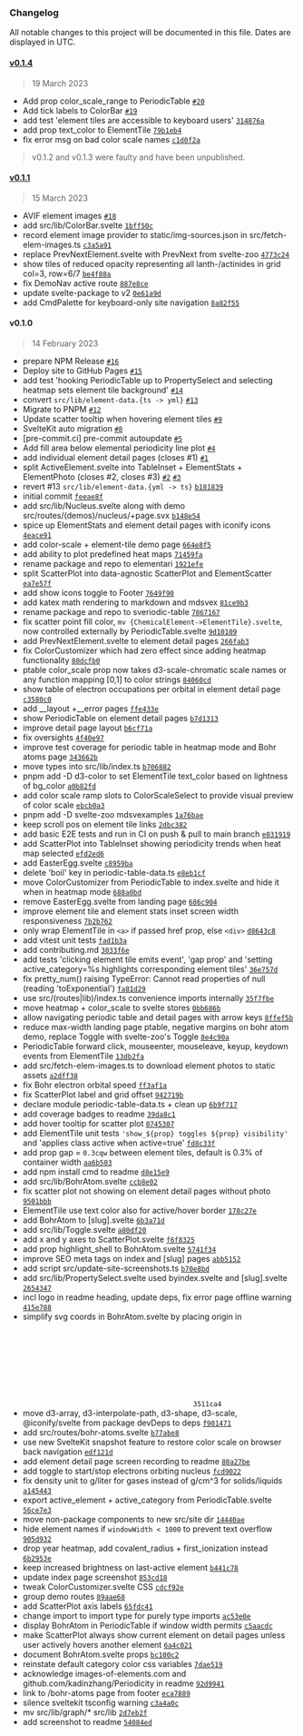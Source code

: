 ### Changelog

All notable changes to this project will be documented in this file. Dates are displayed in UTC.

<!-- auto-changelog-above -->

#### [v0.1.4](https://github.com/janosh/elementari/compare/v0.1.1...v0.1.4)

> 19 March 2023

- Add prop color_scale_range to PeriodicTable [`#20`](https://github.com/janosh/elementari/pull/20)
- Add tick labels to ColorBar [`#19`](https://github.com/janosh/elementari/pull/19)
- add test 'element tiles are accessible to keyboard users' [`314876a`](https://github.com/janosh/elementari/commit/314876a3dfe3c4ccc3a245c88607169b7a18c7dd)
- add prop text_color to ElementTile [`79b1eb4`](https://github.com/janosh/elementari/commit/79b1eb4e1e856336b891d31950fda3b4ac66e528)
- fix error msg on bad color scale names [`c1d0f2a`](https://github.com/janosh/elementari/commit/c1d0f2ac61878d35e7a16754632dc279348f68e7)

> v0.1.2 and v0.1.3 were faulty and have been unpublished.

#### [v0.1.1](https://github.com/janosh/elementari/compare/v0.1.0...v0.1.1)

> 15 March 2023

- AVIF element images [`#18`](https://github.com/janosh/elementari/pull/18)
- add src/lib/ColorBar.svelte [`1bff50c`](https://github.com/janosh/elementari/commit/1bff50c440466be02d7e47581c1b3e3ad817cb16)
- record element image provider to static/img-sources.json in src/fetch-elem-images.ts [`c3a5a91`](https://github.com/janosh/elementari/commit/c3a5a91aa35144400ef127d01bbb2a2e87669a7c)
- replace PrevNextElement.svelte with PrevNext from svelte-zoo [`4773c24`](https://github.com/janosh/elementari/commit/4773c2465c18b00fca9be1d2a608a0faf80d6147)
- show tiles of reduced opacity representing all lanth-/actinides in grid col=3, row=6/7 [`be4f88a`](https://github.com/janosh/elementari/commit/be4f88a5932c1f4eb8de25adb2d4918bd52ad78d)
- fix DemoNav active route [`887e8ce`](https://github.com/janosh/elementari/commit/887e8ce4a81e43566d42303f38b933d86e4f968d)
- update svelte-package to v2 [`0e61a9d`](https://github.com/janosh/elementari/commit/0e61a9dce4332adb215df2b191b101f1b6f74135)
- add CmdPalette for keyboard-only site navigation [`8a82f55`](https://github.com/janosh/elementari/commit/8a82f55a6b05d31d831e0c3c5c49a6d7d7eb4d8c)

#### v0.1.0

> 14 February 2023

- prepare NPM Release [`#16`](https://github.com/janosh/elementari/pull/16)
- Deploy site to GitHub Pages [`#15`](https://github.com/janosh/elementari/pull/15)
- add test 'hooking PeriodicTable up to PropertySelect and selecting heatmap sets element tile background' [`#14`](https://github.com/janosh/elementari/pull/14)
- convert `src/lib/element-data.{ts -> yml}` [`#13`](https://github.com/janosh/elementari/pull/13)
- Migrate to PNPM [`#12`](https://github.com/janosh/elementari/pull/12)
- Update scatter tooltip when hovering element tiles [`#9`](https://github.com/janosh/elementari/pull/9)
- SvelteKit auto migration [`#8`](https://github.com/janosh/elementari/pull/8)
- [pre-commit.ci] pre-commit autoupdate [`#5`](https://github.com/janosh/elementari/pull/5)
- Add fill area below elemental periodicity line plot [`#4`](https://github.com/janosh/elementari/pull/4)
- add individual element detail pages (closes #1) [`#1`](https://github.com/janosh/elementari/issues/1)
- split ActiveElement.svelte into TableInset + ElementStats + ElementPhoto (closes #2, closes #3) [`#2`](https://github.com/janosh/elementari/issues/2) [`#3`](https://github.com/janosh/elementari/issues/3)
- revert #13 `src/lib/element-data.{yml -> ts}` [`b181839`](https://github.com/janosh/elementari/commit/b1818397184d72e8ee229165fba38a2cebc0ee59)
- initial commit [`feeae8f`](https://github.com/janosh/elementari/commit/feeae8f84678316b408a1bf4f3bfc269901a73b9)
- add src/lib/Nucleus.svelte along with demo src/routes/(demos)/nucleus/+page.svx [`b148e54`](https://github.com/janosh/elementari/commit/b148e54609da3e744da8f6a70c45783f85039fc5)
- spice up ElementStats and element detail pages with iconify icons [`4eace91`](https://github.com/janosh/elementari/commit/4eace919af8b49ec44b261892a3df5cc6cf3db2b)
- add color-scale + element-tile demo page [`664e8f5`](https://github.com/janosh/elementari/commit/664e8f5a89a353fa4c72fd8b16d9e091a63cbd56)
- add ability to plot predefined heat maps [`71459fa`](https://github.com/janosh/elementari/commit/71459fab6283acda6d11a552896d252aa4683fb0)
- rename package and repo to elementari [`1921efe`](https://github.com/janosh/elementari/commit/1921efe5f02c5eadcf0e62cecafd657f0b0b99b4)
- split ScatterPlot into data-agnostic ScatterPlot and ElementScatter [`ea7e57f`](https://github.com/janosh/elementari/commit/ea7e57f4af01da8db88384b196210fb7faedd358)
- add show icons toggle to Footer [`7649f90`](https://github.com/janosh/elementari/commit/7649f9074e41b2906224ddeb14015f59961d535a)
- add katex math rendering to markdown and mdsvex [`81ce9b3`](https://github.com/janosh/elementari/commit/81ce9b3c3925f19eaa7337dd8e8af804cb0ad286)
- rename package and repo to sveriodic-table [`7867167`](https://github.com/janosh/elementari/commit/7867167760baa84416890c0329c48175ee13a038)
- fix scatter point fill color, `mv {ChemicalElement->ElementTile}.svelte`, now controlled externally by PeriodicTable.svelte [`9d10109`](https://github.com/janosh/elementari/commit/9d10109ffec04d2b4c5a58fb37c9920fda6712aa)
- add PrevNextElement.svelte to element detail pages [`266fab3`](https://github.com/janosh/elementari/commit/266fab336c5e4f9abc46d611647435ae6181c03f)
- fix ColorCustomizer which had zero effect since adding heatmap functionality [`80dcfb0`](https://github.com/janosh/elementari/commit/80dcfb0d52d9acbdbaf69ea6b23b5fd57d8891c5)
- ptable color_scale prop now takes d3-scale-chromatic scale names or any function mapping [0,1] to color strings [`84060cd`](https://github.com/janosh/elementari/commit/84060cded5c05f3dd4c7007c1d0b78c28c020c90)
- show table of electron occupations per orbital in element detail page [`c3580c0`](https://github.com/janosh/elementari/commit/c3580c00030bad268b7701e500278ab0dfb0dc45)
- add __layout +__error pages [`ffe433e`](https://github.com/janosh/elementari/commit/ffe433ec30acc29acffe194afbf9e3d86ec1ddd1)
- show PeriodicTable on element detail pages [`b7d1313`](https://github.com/janosh/elementari/commit/b7d1313a3233e4fe2989906a583e8a5c1a808b8b)
- improve detail page layout [`b6cf71a`](https://github.com/janosh/elementari/commit/b6cf71af4c0418955253ca23ca1bd89db49942c3)
- fix oversights [`4f40e97`](https://github.com/janosh/elementari/commit/4f40e9738a470c61847a33c503f12cd271e58001)
- improve test coverage for periodic table in heatmap mode and Bohr atoms page [`343662b`](https://github.com/janosh/elementari/commit/343662b7a8dfd40b7dfc59f34c2a623e2d7367ee)
- move types into src/lib/index.ts [`b706882`](https://github.com/janosh/elementari/commit/b7068822b8b305de551393e379bdfa49ca31cf6f)
- pnpm add -D d3-color to set ElementTile text_color based on lightness of bg_color [`a0b82fd`](https://github.com/janosh/elementari/commit/a0b82fdc4bef6e794d4697939bcb9391d7f4dcc5)
- add color scale ramp slots to ColorScaleSelect to provide visual preview of color scale [`ebcb0a3`](https://github.com/janosh/elementari/commit/ebcb0a32456dcfbff0686c0a948780adb4c8f382)
- pnpm add -D svelte-zoo mdsvexamples [`1a76bae`](https://github.com/janosh/elementari/commit/1a76bae0eb8cf074ec17246460e95bc6815b9de9)
- keep scroll pos on element tile links [`2dbc382`](https://github.com/janosh/elementari/commit/2dbc38207ad4b1acbdb6b7dbc54df045e160179b)
- add basic E2E tests and run in CI on push & pull to main branch [`e031919`](https://github.com/janosh/elementari/commit/e03191935775c4853091220624773942835edfc3)
- add ScatterPlot into TableInset showing periodicity trends when heat map selected [`efd2ed6`](https://github.com/janosh/elementari/commit/efd2ed6f1705c2ae92d7dbcf18ad0b9a560a52c9)
- add EasterEgg.svelte [`c8959ba`](https://github.com/janosh/elementari/commit/c8959badde4b777f83f01dbf941c5a3086a1c5b7)
- delete 'boil' key in periodic-table-data.ts [`e8eb1cf`](https://github.com/janosh/elementari/commit/e8eb1cf846beced5c86990afffcefa7c2047dc7a)
- move ColorCustomizer from PeriodicTable to index.svelte and hide it when in heatmap mode [`688a0bd`](https://github.com/janosh/elementari/commit/688a0bd3650d89f8f92b76488c1bbc80da64881d)
- remove EasterEgg.svelte from landing page [`686c904`](https://github.com/janosh/elementari/commit/686c904f8046a7ae28ce325e5dee78b78d94a8ad)
- improve element tile and element stats inset screen width responsiveness [`7b2b762`](https://github.com/janosh/elementari/commit/7b2b7628d132a27bf3fcd8a581c7156b6695f016)
- only wrap ElementTile in `<a>` if passed href prop, else `<div>` [`d8643c8`](https://github.com/janosh/elementari/commit/d8643c8133f27b058b0992c019d134e4b27f96b8)
- add vitest unit tests [`fad1b3a`](https://github.com/janosh/elementari/commit/fad1b3a90176bdb5ffd45168adc81f943fd2dbb8)
- add contributing.md [`3033f6e`](https://github.com/janosh/elementari/commit/3033f6e6b30856f66adaee689ea5f6f432ffa644)
- add tests 'clicking element tile emits event', 'gap prop' and 'setting active_category=%s highlights corresponding element tiles' [`36e757d`](https://github.com/janosh/elementari/commit/36e757d29ee47a3db015c8de433b148ba5a23ccc)
- fix pretty_num() raising TypeError: Cannot read properties of null (reading 'toExponential') [`fa81d29`](https://github.com/janosh/elementari/commit/fa81d2977296d1a9159b5873e1079cb8f5138b77)
- use src/(routes|lib)/index.ts convenience imports internally [`35f7fbe`](https://github.com/janosh/elementari/commit/35f7fbe8e1019d0813f2fcd5cbf5f364b9174bdb)
- move heatmap + color_scale to svelte stores [`0bb686b`](https://github.com/janosh/elementari/commit/0bb686b05399d63829ec27d57ff7b95b1f7ef790)
- allow navigating periodic table and detail pages with arrow keys [`8ffef5b`](https://github.com/janosh/elementari/commit/8ffef5b4e02578b18eaf4d4eb2999a2d40b93508)
- reduce max-width landing page ptable, negative margins on bohr atom demo, replace Toggle with svelte-zoo's Toggle [`8e4c90a`](https://github.com/janosh/elementari/commit/8e4c90a58e05ece552bb662662df0cf8f15cc63f)
- PeriodicTable forward click, mouseenter, mouseleave, keyup, keydown events from ElementTile [`13db2fa`](https://github.com/janosh/elementari/commit/13db2fa6cd32637e5a468496a07ea45de622f728)
- add src/fetch-elem-images.ts to download element photos to static assets [`a2dff38`](https://github.com/janosh/elementari/commit/a2dff384e2642f9c4d0916dbc9178b19ed508744)
- fix Bohr electron orbital speed [`ff3af1a`](https://github.com/janosh/elementari/commit/ff3af1af12ef9d6c67fb673cd048028ea424317e)
- fix ScatterPlot label and grid offset [`942719b`](https://github.com/janosh/elementari/commit/942719b2e7f3f896406e909f93cc57a4eca9cc3a)
- declare module periodic-table-data.ts + clean up [`6b9f717`](https://github.com/janosh/elementari/commit/6b9f7178246a9aee0c02c6abe634811eb95f6650)
- add coverage badges to readme [`39da8c1`](https://github.com/janosh/elementari/commit/39da8c16000676a6381989a7dffd295cf727f6a6)
- add hover tooltip for scatter plot [`0745307`](https://github.com/janosh/elementari/commit/07453070fdd77862279adeede2fead33fd3372bf)
- add ElementTile unit tests `'show_${prop} toggles ${prop} visibility'` and 'applies class active when active=true' [`fd8c33f`](https://github.com/janosh/elementari/commit/fd8c33f8edc21d007a17fae8c22bd6f37c245eb6)
- add prop gap = `0.3cqw` between element tiles, default is 0.3% of container width [`aa6b503`](https://github.com/janosh/elementari/commit/aa6b503cca26e22d1aa5cb5305866f3add2ecff7)
- add npm install cmd to readme [`d8e15e9`](https://github.com/janosh/elementari/commit/d8e15e9cb7f0e648c5342672eceb5d88723d18b0)
- add src/lib/BohrAtom.svelte [`ccb8e02`](https://github.com/janosh/elementari/commit/ccb8e020704884c30c813cb1ef05ba1ec81cf589)
- fix scatter plot not showing on element detail pages without photo [`9501bbb`](https://github.com/janosh/elementari/commit/9501bbbfe2f24541e4a8db3ab7192702653744d7)
- ElementTile use text color also for active/hover border [`178c27e`](https://github.com/janosh/elementari/commit/178c27e375a37f0979ce51c31f84b6a5b4ec8625)
- add BohrAtom to [slug].svelte [`6b3a71d`](https://github.com/janosh/elementari/commit/6b3a71d1ad675252f1df926618a4186d0d9b0fc2)
- add src/lib/Toggle.svelte [`a80df20`](https://github.com/janosh/elementari/commit/a80df20d7007fb66f5fe1b4e04e2cd2e9ee4264c)
- add x and y axes to ScatterPlot.svelte [`f6f8325`](https://github.com/janosh/elementari/commit/f6f8325d1d9f76861df0c53ea832a3833762284c)
- add prop highlight_shell to BohrAtom.svelte [`5741f34`](https://github.com/janosh/elementari/commit/5741f348c12339e613a91aa035d5ca961d75f141)
- improve SEO meta tags on index and [slug] pages [`abb5152`](https://github.com/janosh/elementari/commit/abb515269ef6e0da5b2e8d7962b14da711242551)
- add script src/update-site-screenshots.ts [`b70e8bd`](https://github.com/janosh/elementari/commit/b70e8bd1e8b3f5237e1186fe1ef13d0dc896b64b)
- add src/lib/PropertySelect.svelte used byindex.svelte and [slug].svelte [`2654347`](https://github.com/janosh/elementari/commit/2654347ebfe27ba9bac11e04dc8e3ad7c6371d53)
- incl logo in readme heading, update deps, fix error page offline warning [`415e788`](https://github.com/janosh/elementari/commit/415e788d62d2e770d961cedb6f8e2f82ae9c72e9)
- simplify svg coords in BohrAtom.svelte by placing origin in <svg> center [`3511ca4`](https://github.com/janosh/elementari/commit/3511ca445975f2f9654a4d02eba9c05cf1ca94f7)
- move d3-array, d3-interpolate-path, d3-shape, d3-scale, @iconify/svelte from package devDeps to deps [`f901471`](https://github.com/janosh/elementari/commit/f90147114cb46112222e2a8d89e22144e2081f90)
- add src/routes/bohr-atoms.svelte [`b77abe8`](https://github.com/janosh/elementari/commit/b77abe868e9c4fe62831c19380ffb5158b1a0f92)
- use new SvelteKit snapshot feature to restore color scale on browser back navigation [`edf121d`](https://github.com/janosh/elementari/commit/edf121debc2a02c455a46af134802e5ea96fa3d4)
- add element detail page screen recording to readme [`88a27be`](https://github.com/janosh/elementari/commit/88a27bebb8deda53ed75724622b1c3ab231a1c2b)
- add toggle to start/stop electrons orbiting nucleus [`fcd9022`](https://github.com/janosh/elementari/commit/fcd9022ceea8e8ed18a2a5633fd6a8fac41e2b87)
- fix density unit to g/liter for gases instead of g/cm^3 for solids/liquids [`a145443`](https://github.com/janosh/elementari/commit/a145443a69c3ab1e4c42902f440308f506df3ce3)
- export active_element + active_category from PeriodicTable.svelte [`56ce7e3`](https://github.com/janosh/elementari/commit/56ce7e38e6314dd1afab2422e0af137e30a618f4)
- move non-package components to new src/site dir [`14440ae`](https://github.com/janosh/elementari/commit/14440aea8d4d83cde00e6cc43d7cfe8e97c91f26)
- hide element names if `windowWidth < 1000` to prevent text overflow [`905d932`](https://github.com/janosh/elementari/commit/905d93221059708eb9e77b8cbbd4d8342c497140)
- drop year heatmap, add covalent_radius + first_ionization instead [`6b2953e`](https://github.com/janosh/elementari/commit/6b2953e049a340c830ef0a8e2b7a70595824f88c)
- keep increased brightness on last-active element [`b441c78`](https://github.com/janosh/elementari/commit/b441c78fef0f2015038b06716619a48af9fccda3)
- update index page screenshot [`853cd18`](https://github.com/janosh/elementari/commit/853cd181bc16fa61dc67062f265ed272cc3c2e86)
- tweak ColorCustomizer.svelte CSS [`cdcf92e`](https://github.com/janosh/elementari/commit/cdcf92e405a50417a416d18b534292a4bdd8dfa7)
- group demo routes [`89aae68`](https://github.com/janosh/elementari/commit/89aae68e0a0dd1ac31b34eaa01a0fe787be15685)
- add ScatterPlot axis labels [`65fdc41`](https://github.com/janosh/elementari/commit/65fdc41b36ee1aa0666a180f925fcd592451101f)
- change import to import type for purely type imports [`ac53e0e`](https://github.com/janosh/elementari/commit/ac53e0e1d172e69e506cb9de0a593ac9021b5d3f)
- display BohrAtom in PeriodicTable if window width permits [`c5aacdc`](https://github.com/janosh/elementari/commit/c5aacdc100e3aaf8e69eced79046ca5f400eefc0)
- make ScatterPlot always show current element on detail pages unless user actively hovers another element [`6a4c021`](https://github.com/janosh/elementari/commit/6a4c021e6c53a6a815d22a97b679680e3d17c8c1)
- document BohrAtom.svelte props [`bc100c2`](https://github.com/janosh/elementari/commit/bc100c221961f312641c1ba4f959b6aff3bff96c)
- reinstate default category color css variables [`7dae519`](https://github.com/janosh/elementari/commit/7dae519f6e4b155945699a40482564f755372840)
- acknowledge images-of-elements.com and github.com/kadinzhang/Periodicity in readme [`92d9941`](https://github.com/janosh/elementari/commit/92d9941b1d274bf9a827399532a32aa2d40071df)
- link to /bohr-atoms page from footer [`eca7889`](https://github.com/janosh/elementari/commit/eca7889d304203b39de0207bdcbf9a70efa5839a)
- silence sveltekit tsconfig warning [`c3a4a0c`](https://github.com/janosh/elementari/commit/c3a4a0c5e8072c896dfa0f576a8ee3ed400a55b5)
- mv src/lib/graph/* src/lib [`2d7eb2f`](https://github.com/janosh/elementari/commit/2d7eb2f64e13034b3dfca3e504259be37871028d)
- add screenshot to readme [`54084ed`](https://github.com/janosh/elementari/commit/54084ed70ddb1de81a1800dbd02f30af4a30ea2f)
